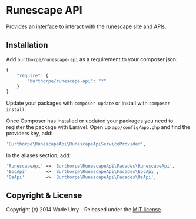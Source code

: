 Runescape API
===============================

Provides an interface to interact with the runescape site and APIs.

Installation
------------

Add `burthorpe/runescape-api` as a requirement to your composer.json:

```javascript
{
    "require": {
        "burthorpe/runescape-api": "*"
    }
}
```

Update your packages with `composer update` or install with `composer install`.

Once Composer has installed or updated your packages you need to register the package with Laravel. Open up `app/config/app.php` and find the providers key, add:

```php
'Burthorpe\RunescapeApi\RunescapeApiServiceProvider',
```

In the aliases section, add:

```php
'RunescapeApi' => 'Burthorpe\RunescapeApi\Facades\RunescapeApi',
'EocApi'       => 'Burthorpe\RunescapeApi\Facades\EocApi',
'OsApi'        => 'Burthorpe\RunescapeApi\Facades\OsApi',
```

## Copyright & License

Copyright (c) 2014 Wade Urry - Released under the [MIT license](LICENSE).
